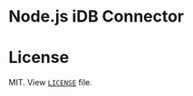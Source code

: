 # Node.js iDB Connector


# License
MIT.  View [`LICENSE`](https://bitbucket.org/litmis/nodejs-idb-connector/src/master/LICENSE) file.